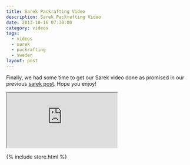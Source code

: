 ```yaml
---
title: Sarek Packrafting Video
description: Sarek Packrafting Video
date: 2013-10-16 07:30:00
category: videos
tags:
  - videos
  - sarek
  - packrafting
  - sweden
layout: post
---
```

Finally, we had some time to get our Sarek video done as promised in our previous <a href="http://hikeventures.com/hiking-and-packrafting-in-sarek-day-1/" target="_blank">sarek post</a>. Hope you enjoy!

<div class="embed-responsive embed-responsive-16by9">
  <iframe class="embed-responsive-item" src="https://player.vimeo.com/video/76995626"></iframe>
</div>

{% include store.html %}
